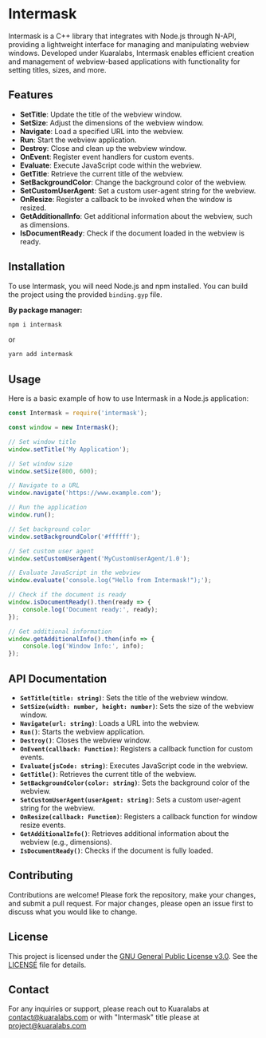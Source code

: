 # Intermask

Intermask is a C++ library that integrates with Node.js through N-API, providing a lightweight interface for managing and manipulating webview windows. Developed under Kuaralabs, Intermask enables efficient creation and management of webview-based applications with functionality for setting titles, sizes, and more.

## Features

- **SetTitle**: Update the title of the webview window.
- **SetSize**: Adjust the dimensions of the webview window.
- **Navigate**: Load a specified URL into the webview.
- **Run**: Start the webview application.
- **Destroy**: Close and clean up the webview window.
- **OnEvent**: Register event handlers for custom events.
- **Evaluate**: Execute JavaScript code within the webview.
- **GetTitle**: Retrieve the current title of the webview.
- **SetBackgroundColor**: Change the background color of the webview.
- **SetCustomUserAgent**: Set a custom user-agent string for the webview.
- **OnResize**: Register a callback to be invoked when the window is resized.
- **GetAdditionalInfo**: Get additional information about the webview, such as dimensions.
- **IsDocumentReady**: Check if the document loaded in the webview is ready.

## Installation

To use Intermask, you will need Node.js and npm installed. You can build the project using the provided `binding.gyp` file.

**By package manager:**
```sh
npm i intermask
```

or

```sh
yarn add intermask
```

## Usage

Here is a basic example of how to use Intermask in a Node.js application:

```js
const Intermask = require('intermask');

const window = new Intermask();

// Set window title
window.setTitle('My Application');

// Set window size
window.setSize(800, 600);

// Navigate to a URL
window.navigate('https://www.example.com');

// Run the application
window.run();

// Set background color
window.setBackgroundColor('#ffffff');

// Set custom user agent
window.setCustomUserAgent('MyCustomUserAgent/1.0');

// Evaluate JavaScript in the webview
window.evaluate('console.log("Hello from Intermask!");');

// Check if the document is ready
window.isDocumentReady().then(ready => {
    console.log('Document ready:', ready);
});

// Get additional information
window.getAdditionalInfo().then(info => {
    console.log('Window Info:', info);
});
```

## API Documentation

- **`SetTitle(title: string)`**: Sets the title of the webview window.
- **`SetSize(width: number, height: number)`**: Sets the size of the webview window.
- **`Navigate(url: string)`**: Loads a URL into the webview.
- **`Run()`**: Starts the webview application.
- **`Destroy()`**: Closes the webview window.
- **`OnEvent(callback: Function)`**: Registers a callback function for custom events.
- **`Evaluate(jsCode: string)`**: Executes JavaScript code in the webview.
- **`GetTitle()`**: Retrieves the current title of the webview.
- **`SetBackgroundColor(color: string)`**: Sets the background color of the webview.
- **`SetCustomUserAgent(userAgent: string)`**: Sets a custom user-agent string for the webview.
- **`OnResize(callback: Function)`**: Registers a callback function for window resize events.
- **`GetAdditionalInfo()`**: Retrieves additional information about the webview (e.g., dimensions).
- **`IsDocumentReady()`**: Checks if the document is fully loaded.

## Contributing

Contributions are welcome! Please fork the repository, make your changes, and submit a pull request. For major changes, please open an issue first to discuss what you would like to change.

## License

This project is licensed under the [GNU General Public License v3.0](https://www.gnu.org/licenses/gpl-3.0.html). See the [LICENSE](LICENSE) file for details.

## Contact

For any inquiries or support, please reach out to Kuaralabs at [contact@kuaralabs.com](mailto:contact@kuaralabs.com) or with "Intermask" title please at [project@kuaralabs.com](mailto:project@kuaralabs.com)
